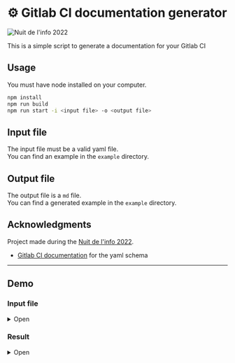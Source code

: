 # ⚙️ Gitlab CI documentation generator

![Nuit de l'info 2022](https://img.shields.io/badge/Nuit%20de%20l'info-2022-green)

This is a simple script to generate a documentation for your Gitlab CI

## Usage

You must have node installed on your computer.

```bash
npm install
npm run build
npm run start -i <input file> -o <output file>
```

## Input file

The input file must be a valid yaml file.  
You can find an example in the `example` directory.

## Output file

The output file is a `md` file.  
You can find a generated example in the `example` directory.

## Acknowledgments

Project made during the [Nuit de l'info 2022](https://www.nuitdelinfo.com/).

* [Gitlab CI documentation](https://docs.gitlab.com/ce/ci/yaml/README.html) for the yaml schema

---

## Demo

### Input file

<details>
<summary>Open</summary>

```yaml
stages:
- sast
- pages

workflow:
  name: 'Pipeline for branch: $CI_COMMIT_BRANCH'

variables:
  DEPLOY_SITE: "https://example.com/"
  DEPLOY_ENVIRONMENT:
    description: "The deployment target. Change this variable to 'canary' or 'production' if needed."
    value: "staging"

# SAST (Code & dependency check)
sast:
  stage: sast
include:
  - template: Security/SAST.gitlab-ci.yml
  - project: 'my-group/my-project'
    file: '/templates/.gitlab-ci-template.yml'
  - project: 'my-group/my-subgroup/my-project-2'
    file:
      - '/templates/.builds.yml'
      - '/templates/.tests.yml'
  - remote: 'https://gitlab.com/example-project/-/raw/main/.gitlab-ci.yml'
default:
  image: ruby:3.0
  timeout: 3 hours 30 minutes
  interruptible: true
  before_script:
    - npm install
  retry:
    max: 2
    when: runner_system_failure
  artifacts:
    paths:
      - public/
      - public/
    exclude:
      - binaries/**/*.o
    expire_in: 1 week
    expose_as: 'artifact 1'
    name: "job1-artifacts-file"
    public: false
    reports:
      awd: rspec.xml
      awdawd: rspec.xml
    untracked: true
    when: on_failure
  cache:
    key: binaries-cache
    paths:
      - binaries/*.apk
      - .config

# Build website
pages:
  stage: pages
  image: node:lts
  before_script:
    - npm install
  script:
    - npm run build
    - rm -r public/
    - cp -r build/ public/
    - echo $CI_PAGES_URL
  artifacts:
    paths:
      - public/
      - public/
    exclude:
      - binaries/**/*.o
    expire_in: 1 week
    expose_as: 'artifact 1'
    name: "job1-artifacts-file"
    public: false
    reports:
      awd: rspec.xml
      awdawd: rspec.xml
    untracked: true
    when: on_failure
  rules:
    - if: $CI_COMMIT_REF_NAME == "main"
    - if: $CI_COMMIT_REF_NAME == "main"
  environment:
    name: production
    kubernetes:
      namespace: production
      deployment: website
      service: website
  needs:
    - project: namespace/group/project-name
      job: build-1
      ref: main
      artifacts: true
    - project: namespace/group/project-name-2
      job: build-2
      ref: main
      artifacts: true

docker build:
  script: docker build -t my-image:$CI_COMMIT_REF_SLUG .
  rules:
    - if: $CI_PIPELINE_SOURCE == "merge_request_event"
      changes:
        paths:
          - Dockerfile
          - Dockerfile
        compare_to: 'refs/heads/branch1'


job:
  variables:
    DEPLOY_VARIABLE: "default-deploy"
  coverage: '/Code coverage: \d+\.\d+/'
  rules:
    - if: $CI_COMMIT_REF_NAME == $CI_DEFAULT_BRANCH
      when: manual
      changes:
        - Dockerfile
      variables:                              # Override DEPLOY_VARIABLE defined
        DEPLOY_VARIABLE: "deploy-production"  # at the job level.
    - if: $CI_COMMIT_REF_NAME =~ /feature/
      when: never
      variables:
        IS_A_FEATURE: "true"                  # Define a new variable.
      changes:
        paths:
          - Dockerfile
    - exists:
        - Dockerfile
  script:
    - echo "Run script with $DEPLOY_VARIABLE as an argument"
    - echo "Run another script if $IS_A_FEATURE exists"

```

</details>

### Result

<details>
<summary>Open</summary>

# Pipeline for branch: $CI_COMMIT_BRANCH
## 📥 Includes
| Type | Value |
| --- | --- |
| ![Template](https://img.shields.io/badge/-template-green) | Security/SAST.gitlab-ci.yml |
| ![Project](https://img.shields.io/badge/-project-green) | my-group/my-project |
| ![Project](https://img.shields.io/badge/-project-green) | my-group/my-subgroup/my-project-2 |
| ![Remote](https://img.shields.io/badge/-remote-green) | https://gitlab.com/example-project/-/raw/main/.gitlab-ci.yml |

## 🌍 Default properties
![Image](https://img.shields.io/badge/Image-ruby:3.0-blue)  ![Interruptible](https://img.shields.io/badge/-Interruptible-red) ![Timeout](https://img.shields.io/badge/Timeout-3_hours_30_minutes-orange) ![Retry](https://img.shields.io/badge/Retry-2-blue)
## Artifacts
![Untracked](https://img.shields.io/badge/-Untracked-orange) ![on_failure](https://img.shields.io/badge/-on__failure-red)

**✅ Paths:** `public/`, `public/`

**❌ Exclude:** `binaries/**/*.o`

**⌚ Expire in:** `1 week`

**📊 Reports:** awd: `rspec.xml`, awdawd: `rspec.xml`

## Cache
| Key | Paths | Untracked | Policy | When |
| --- | --- | --- | --- | --- |
| ![Cache key](https://img.shields.io/badge/Cache_key-binaries--cache-blue) | `binaries/*.apk`, `.config` | ❌ | ![Cache policy](https://img.shields.io/badge/Cache_policy-pull--push-blue) | ![on_success](https://img.shields.io/badge/-on__success-green) |
## Before scripts
```bash
npm install
```

## 📑 Variables

| Name | Value | Description |
|------|-------|-------------|
| `DEPLOY_SITE` | `https://example.com/` |  |
| `DEPLOY_ENVIRONMENT` | `staging` | The deployment target. Change this variable to 'canary' or 'production' if needed. |

## 📊 Workflow overview
```mermaid
flowchart LR
subgraph sast_STAGE[sast]
sast[sast]
end
subgraph pages_STAGE[pages]
pages[pages]
end
subgraph test_STAGE[test]
docker_build[docker build]
job[job]
end
sast_STAGE --> pages_STAGE
pages_STAGE --> test_STAGE

```
## 📃 Stages
## ⚙️ sast

<details>
<summary><h3>sast</h3></summary>







</details>

## ⚙️ pages

<details>
<summary><h3>pages</h3></summary>

![Image](https://img.shields.io/badge/Image-node:lts-blue)
#### Before Scripts
```bash
npm install
```
#### Scripts
```bash
npm run build
rm -r public/
cp -r build/ public/
echo $CI_PAGES_URL
```


#### Artifacts
![Untracked](https://img.shields.io/badge/-Untracked-orange) ![on_failure](https://img.shields.io/badge/-on__failure-red)

**✅ Paths:** `public/`, `public/`

**❌ Exclude:** `binaries/**/*.o`

**⌚ Expire in:** `1 week`

**📊 Reports:** awd: `rspec.xml`, awdawd: `rspec.xml`



#### Rules

| When | Condition | Allow failure | Variables | Changes | Exists |
|------|-----------|------------| ----- | ----- | ----- |
| ![on_success](https://img.shields.io/badge/-on__success-green) | `$CI_COMMIT_REF_NAME == "main"` | ❌ |  |  |  |
| ![on_success](https://img.shields.io/badge/-on__success-green) | `$CI_COMMIT_REF_NAME == "main"` | ❌ |  |  |  |


#### environment
* name: `production`
* kubernetes:
  * namespace: `production`
  * deployment: `website`
  * service: `website`



#### needs
* project: `namespace/group/project-name`
* job: `build-1`
* ref: `main`


* project: `namespace/group/project-name-2`
* job: `build-2`
* ref: `main`



</details>

## ⚙️ test

<details>
<summary><h3>docker build</h3></summary>



#### Scripts
```bash
docker build -t my-image:$CI_COMMIT_REF_SLUG .
```



#### Rules

| When | Condition | Allow failure | Variables | Changes | Exists |
|------|-----------|------------| ----- | ----- | ----- |
| ![on_success](https://img.shields.io/badge/-on__success-green) | `$CI_PIPELINE_SOURCE == "merge_request_event"` | ❌ |  | Dockerfile • Dockerfile |  |

</details>


<details>
<summary><h3>job</h3></summary>



#### Scripts
```bash
echo "Run script with $DEPLOY_VARIABLE as an argument"
echo "Run another script if $IS_A_FEATURE exists"
```

#### Variables


| Name | Value | Description |
|------|-------|-------------|
| `DEPLOY_VARIABLE` | `default-deploy` |  |


#### coverage
/Code coverage: \d+\.\d+/

#### Rules

| When | Condition | Allow failure | Variables | Changes | Exists |
|------|-----------|------------| ----- | ----- | ----- |
| ![manual](https://img.shields.io/badge/-manual-purple) | `$CI_COMMIT_REF_NAME == $CI_DEFAULT_BRANCH` | ❌ | DEPLOY_VARIABLE: deploy-production | Dockerfile |  |
| ![never](https://img.shields.io/badge/-never-red) | `$CI_COMMIT_REF_NAME =~ /feature/` | ❌ | IS_A_FEATURE: true | Dockerfile |  |
| ![on_success](https://img.shields.io/badge/-on__success-green) | `-` | ❌ |  |  | Dockerfile |

</details>

</details>


</details>
